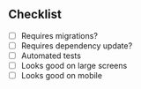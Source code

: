 ## Checklist
- [ ] Requires migrations?
- [ ] Requires dependency update?
- [ ] Automated tests
- [ ] Looks good on large screens
- [ ] Looks good on mobile